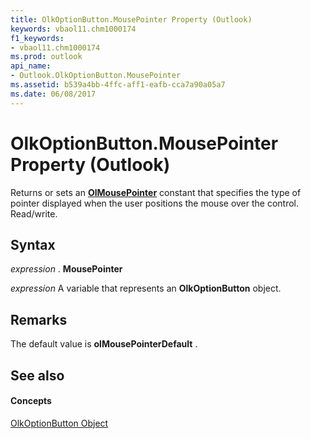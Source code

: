 ```yaml
---
title: OlkOptionButton.MousePointer Property (Outlook)
keywords: vbaol11.chm1000174
f1_keywords:
- vbaol11.chm1000174
ms.prod: outlook
api_name:
- Outlook.OlkOptionButton.MousePointer
ms.assetid: b539a4bb-4ffc-aff1-eafb-cca7a90a05a7
ms.date: 06/08/2017
---
```



# OlkOptionButton.MousePointer Property (Outlook)

Returns or sets an  **[OlMousePointer](Outlook.OlMousePointer.md)** constant that specifies the type of pointer displayed when the user positions the mouse over the control. Read/write.


## Syntax

 _expression_ . **MousePointer**

 _expression_ A variable that represents an **OlkOptionButton** object.


## Remarks

The default value is  **olMousePointerDefault** .


## See also


#### Concepts


[OlkOptionButton Object](Outlook.OlkOptionButton.md)

